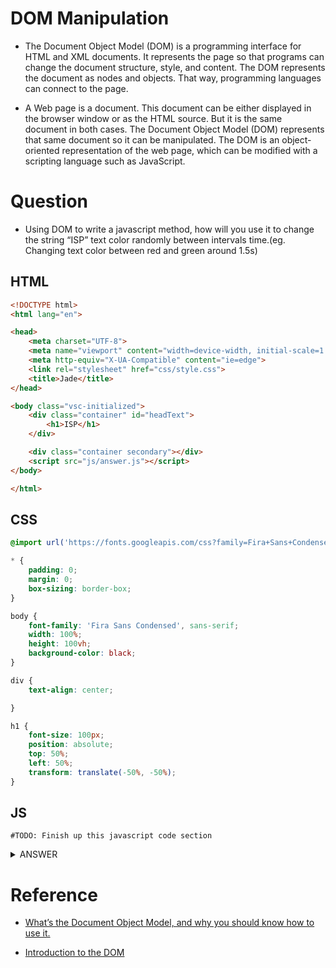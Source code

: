 # DOM Manipulation

- The Document Object Model (DOM) is a programming interface for HTML and XML documents. It represents the page so that programs can change the document structure, style, and content. The DOM represents the document as nodes and objects. That way, programming languages can connect to the page.

- A Web page is a document. This document can be either displayed in the browser window or as the HTML source. But it is the same document in both cases. The Document Object Model (DOM) represents that same document so it can be manipulated. The DOM is an object-oriented representation of the web page, which can be modified with a scripting language such as JavaScript.

# Question
- Using DOM to write a javascript method, how will you use it to change the string “ISP” text color randomly between intervals time.(eg. Changing text color between red and green around 1.5s)
## **HTML**
```html
<!DOCTYPE html>
<html lang="en">

<head>
    <meta charset="UTF-8">
    <meta name="viewport" content="width=device-width, initial-scale=1.0">
    <meta http-equiv="X-UA-Compatible" content="ie=edge">
    <link rel="stylesheet" href="css/style.css">
    <title>Jade</title>
</head>

<body class="vsc-initialized">
    <div class="container" id="headText">
        <h1>ISP</h1>
    </div>

    <div class="container secondary"></div>
    <script src="js/answer.js"></script>
</body>

</html>
```
## **CSS**
```css
@import url('https://fonts.googleapis.com/css?family=Fira+Sans+Condensed|Nanum+Pen+Script&display=swap');

* {
    padding: 0;
    margin: 0;
    box-sizing: border-box;
}

body {
    font-family: 'Fira Sans Condensed', sans-serif;
    width: 100%;
    height: 100vh;
    background-color: black;
}

div {
    text-align: center;

}

h1 {
    font-size: 100px;
    position: absolute;
    top: 50%;
    left: 50%;
    transform: translate(-50%, -50%);
}
```

## **JS**
```
#TODO: Finish up this javascript code section
```

<details>
<summary>ANSWER</summary>

### This is just only my method to do this question
```javascript
var colors = ["red", "green"]
var current = 0
var myText = document.querySelectorAll("#headText h1");

function changeTextcolor() {
    --current
    if (current < 0) current = colors.length - 1
    for (var i = 0; i < myText.length; i++) {
        myText[i].style.color = colors[(current + i) % colors.length]
    }
}
setInterval(changeTextcolor, 1000)
```
</details>

# Reference
- [What’s the Document Object Model, and why you should know how to use it.](https://www.freecodecamp.org/news/whats-the-document-object-model-and-why-you-should-know-how-to-use-it-1a2d0bc5429d/)

- [Introduction to the DOM](https://developer.mozilla.org/en-US/docs/Web/API/Document_Object_Model/Introduction)
